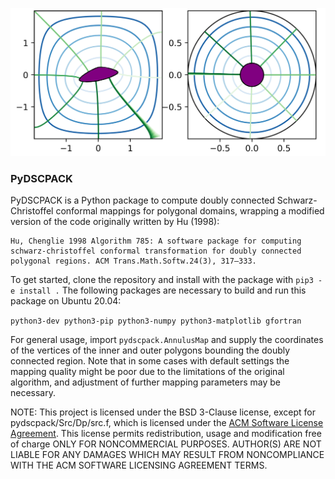 ![](readme.png)

### PyDSCPACK

PyDSCPACK is a Python package to compute doubly connected Schwarz-Christoffel conformal mappings for polygonal domains, wrapping a modified version of the code originally written by Hu (1998):

```
Hu, Chenglie 1998 Algorithm 785: A software package for computing schwarz-christoffel conformal transformation for doubly connected polygonal regions. ACM Trans.Math.Softw.24(3), 317–333.
```

To get started, clone the repository and install with the package with `pip3 -e install .` The following packages are necessary to build and run this package on Ubuntu 20.04:

`python3-dev python3-pip python3-numpy python3-matplotlib gfortran`

For general usage, import `pydscpack.AnnulusMap` and supply the coordinates of the vertices of the inner and outer polygons bounding the doubly connected region. Note that in some cases with default settings the mapping quality might be poor due to the limitations of the original algorithm, and adjustment of further mapping parameters may be necessary.

NOTE: This project is licensed under the BSD 3-Clause license, except for pydscpack/Src/Dp/src.f, which is licensed under the [ACM Software License Agreement](https://www.acm.org/publications/policies/software-copyright-notice). This license permits redistribution, usage and modification free of charge ONLY FOR NONCOMMERCIAL PURPOSES. AUTHOR(S) ARE NOT LIABLE FOR ANY DAMAGES WHICH MAY RESULT FROM NONCOMPLIANCE WITH THE ACM SOFTWARE LICENSING AGREEMENT TERMS.
